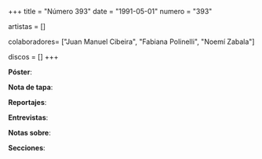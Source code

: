 +++
title = "Número 393"
date = "1991-05-01"
numero = "393"

artistas = []

colaboradores= ["Juan Manuel Cibeira", "Fabiana Polinelli", "Noemí Zabala"]

discos = []
+++

**Póster**: 

**Nota de tapa**: 

**Reportajes**: 

**Entrevistas**: 

**Notas sobre**:

**Secciones**:

